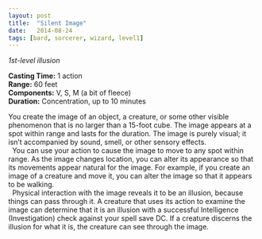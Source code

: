 ```yaml
---
layout: post
title:  "Silent Image"
date:   2014-08-24
tags: [bard, sorcerer, wizard, level1]
---
```


_1st-level illusion_

**Casting Time:** 1 action  
**Range:** 60 feet  
**Components:** V, S, M (a bit of fleece)  
**Duration:** Concentration, up to 10 minutes

You create the image of an object, a creature, or some other visible phenomenon that is no larger than a 15-foot cube. The image appears at a spot within range and lasts for the duration. The image is purely visual; it isn’t accompanied by sound, smell, or other sensory effects.  
&nbsp;&nbsp;You can use your action to cause the image to move to any spot within range. As the image changes location, you can alter its appearance so that its movements appear natural for the image. For example, if you create an image of a creature and move it, you can alter the image so that it appears to be walking.  
&nbsp;&nbsp;Physical interaction with the image reveals it to be an illusion, because things can pass through it. A creature that uses its action to examine the image can determine that it is an illusion with a successful Intelligence (Investigation) check against your spell save DC. If a creature discerns the illusion for what it is, the creature can see through the image.
